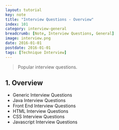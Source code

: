 ```yaml
---
layout: tutorial
key: note
title: "Interview Questions - Overview"
index: 101
category: interview-general
breadcrumb: [Note, Interview Questions, General]
image: interview.png
date: 2016-01-01
postdate: 2016-01-01
tags: [Technique Interview]
---
```


> Popular interview questions.

## 1. Overview
* Generic Interview Questions
* Java Interview Questions
* Front End Interview Questions
* HTML Interview Questions
* CSS Interview Questions
* Javascript Interview Questions
